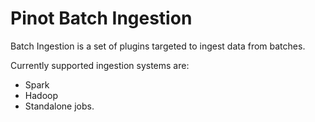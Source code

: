 # Pinot Batch Ingestion

Batch Ingestion is a set of plugins targeted to ingest data from batches.

Currently supported ingestion systems are:

* Spark
* Hadoop
* Standalone jobs.



